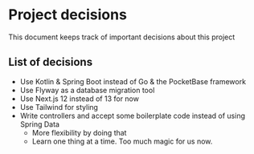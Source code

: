 # Project decisions

This document keeps track of important decisions about this project

## List of decisions

- Use Kotlin & Spring Boot instead of Go & the PocketBase framework
- Use Flyway as a database migration tool
- Use Next.js 12 instead of 13 for now
- Use Tailwind for styling
- Write controllers and accept some boilerplate code instead of using Spring Data
  - More flexibility by doing that
  - Learn one thing at a time. Too much magic for us now.
